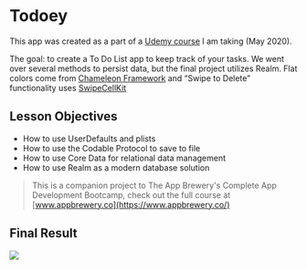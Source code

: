 #  Todoey

This app was created as a part of a [Udemy course](https://www.udemy.com/share/101WsWAEMScldUQn8F/) I am taking (May 2020). 

The goal: to create a To Do List app to keep track of your tasks. We went over several methods to persist data, but the final project utilizes Realm. Flat colors come from [Chameleon Framework](https://github.com/wowansm/Chameleon/tree/swift5) and “Swipe to Delete” functionality uses [SwipeCellKit](https://github.com/SwipeCellKit/SwipeCellKit)

## Lesson Objectives
* How to use UserDefaults and plists 
* How to use the Codable Protocol to save to file 
* How to use Core Data for relational data management 
* How to use Realm as a modern database solution
>This is a companion project to The App Brewery's Complete App Development Bootcamp, check out the full course at [www.appbrewery.co](https://www.appbrewery.co/)

## Final Result
![](TodoeyDemo.gif)
